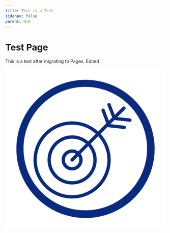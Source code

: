 ```yaml
---
title: This is a Test
sidenav: false
parent: N/A
---
```

# T﻿est Page

T﻿his is a test after migrating to Pages. Edited

![CTA Icon](../images/cta-icon1.png)
